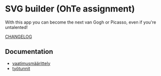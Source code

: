 # SVG builder (OhTe assignment)

With this app you can become the next van Gogh or Picasso, even if you're untalented!

[CHANGELOG](dokumentaatio/changelog.md)

## Documentation
- [vaatimusmäärittely](dokumentaatio/vaatimusmaarittely.md)
- [työtunnit](dokumentaatio/tunnit.md)


